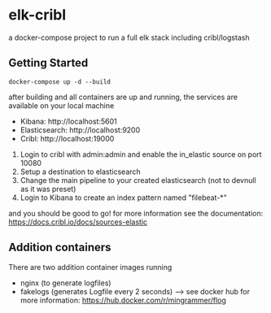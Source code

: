 # elk-cribl

a docker-compose project to run a full elk stack including cribl/logstash

## Getting Started
`docker-compose up -d --build`

after building and all containers are up and running, the services are available on your local machine

- Kibana: http://localhost:5601
- Elasticsearch: http://localhost:9200
- Cribl: http://localhost:19000

1. Login to cribl with admin:admin and enable the in_elastic source on port 10080
2. Setup a destination to elasticsearch
3. Change the main pipeline to your created elasticsearch (not to devnull as it was preset)
4. Login to Kibana to create an index pattern named "filebeat-*"

and you should be good to go!
for more information see the documentation: https://docs.cribl.io/docs/sources-elastic

## Addition containers

There are two addition container images running
- nginx (to generate logfiles)
- fakelogs (generates Logfile every 2 seconds) --> see docker hub for more information: https://hub.docker.com/r/mingrammer/flog
